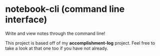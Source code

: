# notebook-cli (command line interface)
Write and view notes through the command line!

This project is based off of my **accomplishment-log** project. Feel free to take a look at that one too if you have not already.

